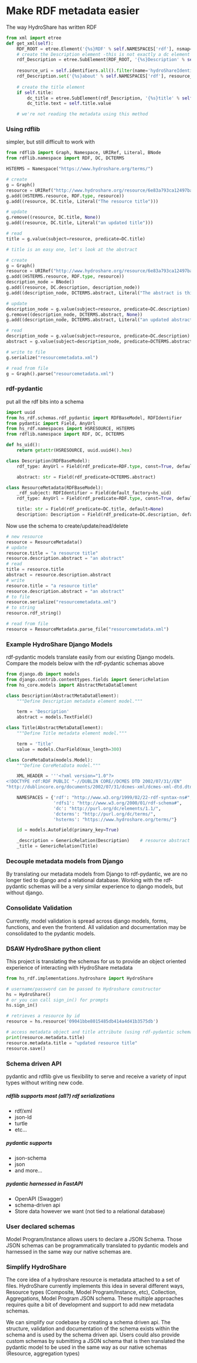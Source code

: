 # Make RDF metadata easier

The way HydroShare has written RDF
```python
from xml import etree
def get_xml(self):
    RDF_ROOT = etree.Element('{%s}RDF' % self.NAMESPACES['rdf'], nsmap=self.NAMESPACES)
    # create the Description element -this is not exactly a dc element
    rdf_Description = etree.SubElement(RDF_ROOT, '{%s}Description' % self.NAMESPACES['rdf'])
    
    resource_uri = self.identifiers.all().filter(name='hydroShareIdentifier')[0].url
    rdf_Description.set('{%s}about' % self.NAMESPACES['rdf'], resource_uri)
        
    # create the title element
    if self.title:
        dc_title = etree.SubElement(rdf_Description, '{%s}title' % self.NAMESPACES['dc'])
        dc_title.text = self.title.value

    # we're not reading the metadata using this method
```
### Using rdflib
simpler, but still difficult to work with
```python
from rdflib import Graph, Namespace, URIRef, Literal, BNode
from rdflib.namespace import RDF, DC, DCTERMS

HSTERMS = Namespace("https://www.hydroshare.org/terms/")

# create
g = Graph()
resource = URIRef("http://www.hydroshare.org/resource/6e83a793ca12497ba1d20993b76e31fd")
g.add((HSTERMS.resource, RDF.type, resource))
g.add((resource, DC.title, Literal("The resource title")))

# update
g.remove((resource, DC.title, None))
g.add((resource, DC.title, Literal("an updated title")))

# read
title = g.value(subject=resource, predicate=DC.title)

# title is an easy one, let's look at the abstract

# create
g = Graph()
resource = URIRef("http://www.hydroshare.org/resource/6e83a793ca12497ba1d20993b76e31fd")
g.add((HSTERMS.resource, RDF.type, resource))
description_node = BNode()
g.add((resource, DC.description, description_node))
g.add((description_node, DCTERMS.abstract, Literal("The abstract is this string")))

# update
description_node = g.value(subject=resource, predicate=DC.description)
g.remove((description_node, DCTERMS.abstract, None))
g.add((description_node, DCTERMS.abstract, Literal("an updated abstract")))

# read
description_node = g.value(subject=resource, predicate=DC.description)
abstract = g.value(subject=description_node, predicate=DCTERMS.abstract)

# write to file
g.serialize("resourcemetadata.xml")

# read from file
g = Graph().parse("resourcemetadata.xml")

```
### rdf-pydantic
put all the rdf bits into a schema
```python
import uuid
from hs_rdf.schemas.rdf_pydantic import RDFBaseModel, RDFIdentifier
from pydantic import Field, AnyUrl
from hs_rdf.namespaces import HSRESOURCE, HSTERMS
from rdflib.namespace import RDF, DC, DCTERMS

def hs_uid():
    return getattr(HSRESOURCE, uuid.uuid4().hex)

class Description(RDFBaseModel):
    rdf_type: AnyUrl = Field(rdf_predicate=RDF.type, const=True, default=DC.Description)

    abstract: str = Field(rdf_predicate=DCTERMS.abstract)

class ResourceMetadata(RDFBaseModel):
    _rdf_subject: RDFIdentifier = Field(default_factory=hs_uid)
    rdf_type: AnyUrl = Field(rdf_predicate=RDF.type, const=True, default=HSTERMS.resource)

    title: str = Field(rdf_predicate=DC.title, default=None)
    description: Description = Field(rdf_predicate=DC.description, default=None)
```
Now use the schema to create/update/read/delete
```python
# new resource
resource = ResourceMetadata()
# update
resource.title = "a resource title"
resource.description.abstract = "an abstract"
# read
title = resource.title
abstract = resource.description.abstract
# write
resource.title = "a resource title"
resource.description.abstract = "an abstract"
# to file
resource.serialize("resourcemetadata.xml")
# to string
resource.rdf_string()

# read from file
resource = ResourceMetadata.parse_file("resourcemetadata.xml")
```
### Example HydroShare Django Models
rdf-pydantic models translate easily from our existing Django models.  Compare the models below with the rdf-pydantic schemas above
```python
from django.db import models
from django.contrib.contenttypes.fields import GenericRelation
from hs_core.models import AbstractMetaDataElement

class Description(AbstractMetaDataElement):
    """Define Description metadata element model."""

    term = 'Description'
    abstract = models.TextField()

class Title(AbstractMetaDataElement):
    """Define Title metadata element model."""

    term = 'Title'
    value = models.CharField(max_length=300)

class CoreMetaData(models.Model):
    """Define CoreMetaData model."""

    XML_HEADER = '''<?xml version="1.0"?>
<!DOCTYPE rdf:RDF PUBLIC "-//DUBLIN CORE//DCMES DTD 2002/07/31//EN"
"http://dublincore.org/documents/2002/07/31/dcmes-xml/dcmes-xml-dtd.dtd">'''

    NAMESPACES = {'rdf': "http://www.w3.org/1999/02/22-rdf-syntax-ns#",
                  'rdfs1': "http://www.w3.org/2000/01/rdf-schema#",
                  'dc': "http://purl.org/dc/elements/1.1/",
                  'dcterms': "http://purl.org/dc/terms/",
                  'hsterms': "https://www.hydroshare.org/terms/"}

    id = models.AutoField(primary_key=True)

    _description = GenericRelation(Description)    # resource abstract
    _title = GenericRelation(Title)
```

### Decouple metadata models from Django
By translating our metadata models from Django to rdf-pydantic, we are no longer tied to django and a relational database.  Working with the rdf-pydantic schemas will be a very similar experience to django models, but without django.

### Consolidate Validation
Currently, model validation is spread across django models, forms, functions, and even the frontend.  All validation and documentation may be consolidated to the pydantic models.

### DSAW HydroShare python client
This project is translating the schemas for us to provide an object oriented experience of interacting with HydroShare metadata

```python
from hs_rdf.implementations.hydroshare import HydroShare

# username/password can be passed to Hydroshare constructor
hs = HydroShare()
# or you can call sign_in() for prompts
hs.sign_in()

# retrieves a resource by id
resource = hs.resource('09041bbe8015485db414a4d41b3575db')

# access metadata object and title attribute (using rdf-pydantic schemas)
print(resource.metadata.title)
resource.metadata.title = "updated resource title"
resource.save()
```

### Schema driven API
pydantic and rdflib give us flexibility to serve and receive a variety of input types without writing new code.

##### rdflib supports most (all?) rdf serializations
* rdf/xml
* json-ld
* turtle
* etc...

##### pydantic supports
* json-schema
* json
* and more...

##### pydantic harnessed in FastAPI
* OpenAPI (Swagger) 
* schema-driven api
* Store data however we want (not tied to a relational database)

### User declared schemas
Model Program/Instance allows users to declare a JSON Schema.  Those JSON schemas can be programmatically translated to pydantic models and harnessed in the same way our native schemas are.

### Simplify HydroShare 
The core idea of a hydroshare resource is metadata attached to a set of files.  HydroShare currently implements this idea in several different ways, Resource types (Composite, Model Program/Instance, etc), Collection, Aggregations, Model Program JSON schema.  These multiple approaches requires quite a bit of development and support to add new metadata schemas.

We can simplify our codebase by creating a schema driven api.  The structure, validation and documentation of the schema exists within the schema and is used by the schema driven api.  Users could also provide custom schemas by submitting a JSON schema that is then translated the pydantic model to be used in the same way as our native schemas (Resource, aggregation types)

